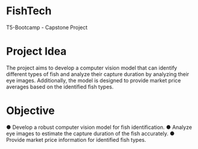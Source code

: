 # FishTech
T5-Bootcamp  - Capstone Project  
# Project Idea 
The project aims to develop a computer vision model that can
identify different types of fish and analyze their capture duration
by analyzing their eye images. Additionally, the model is designed
to provide market price averages based on the identified fish
types.
# Objective 
● Develop a robust computer vision model for fish identification.
● Analyze eye images to estimate the capture duration of the fish accurately.
● Provide market price information for identified fish types.

